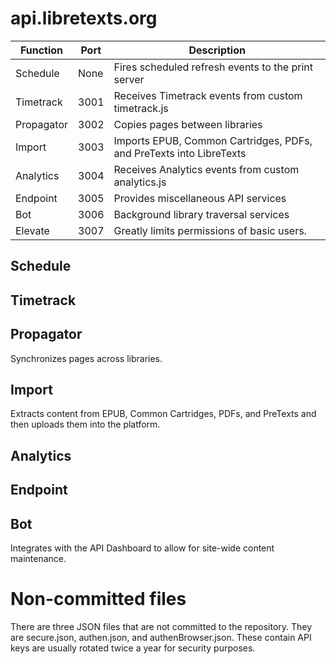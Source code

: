 api.libretexts.org
=============================

| Function      | Port | Description |
| ----------- | ----------- | ---  |
| Schedule    | None | Fires scheduled refresh events to the print server |
| Timetrack   | 3001 | Receives Timetrack events from custom timetrack.js |
| Propagator  | 3002 | Copies pages between libraries |
| Import      | 3003 | Imports EPUB, Common Cartridges, PDFs, and PreTexts into LibreTexts |
| Analytics   | 3004 | Receives Analytics events from custom analytics.js |
| Endpoint    | 3005 | Provides miscellaneous API services |
| Bot         | 3006 | Background library traversal services |
| Elevate     | 3007 | Greatly limits permissions of basic users. |


Schedule
---

Timetrack
---

Propagator
---
Synchronizes pages across libraries.

Import
---
Extracts content from EPUB, Common Cartridges, PDFs, and PreTexts and then uploads them into the platform.

Analytics
---

Endpoint
---

Bot
---
Integrates with the API Dashboard to allow for site-wide content maintenance. 

Non-committed files
===================
There are three JSON files that are not committed to the repository. They are secure.json, authen.json, and authenBrowser.json. These contain API keys are usually rotated twice a year for security purposes.
